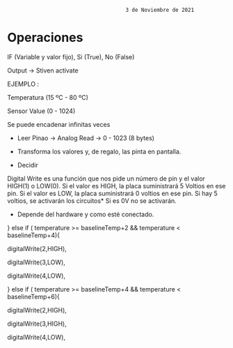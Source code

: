 
                                          3 de Noviembre de 2021
                                          
                                                                                   
# Operaciones

IF (Variable y valor fijo), Si (True), No (False)

Output -> Stiven actívate 

EJEMPLO :

Temperatura (15 ºC - 80 ºC)

Sensor Value (0 - 1024)

Se puede encadenar infinitas veces

- Leer Pinao -> Analog Read -> 0 - 1023 (8 bytes)

- Transforma los valores y, de regalo, las pinta en pantalla.

- Decidir 

Digital Write es una función que nos pide un número de pin y el valor HIGH(1) o LOW(0). Si el valor es HIGH, la placa suministrará 5 Voltios en ese pin. Si el valor es LOW, la placa suministrará 0 voltios en ese pin. Si hay 5 voltios, se activarán los circuitos* Si es 0V no se activarán.

* Depende del hardware y como esté conectado.

} else if ( temperature >= baselineTemp+2 && temperature < baselineTemp+4){

digitalWrite(2,HIGH),

digitalWrite(3,LOW),

digitalWrite(4,LOW),


} else if ( temperature >= baselineTemp+4 && temperature < baselineTemp+6){

digitalWrite(2,HIGH),

digitalWrite(3,HIGH),

digitalWrite(4,LOW),

